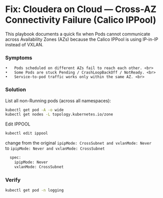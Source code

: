 # Fix: Cloudera on Cloud — Cross-AZ Connectivity Failure (Calico IPPool)
This playbook documents a quick fix when Pods cannot communicate across Availability Zones (AZs) because the Calico IPPool is using IP-in-IP instead of VXLAN. <br>

### Symptoms <br>
	•	Pods scheduled on different AZs fail to reach each other. <br>
	•	Some Pods are stuck Pending / CrashLoopBackOff / NotReady. <br>
	•	Service-to-pod traffic works only within the same AZ. <br>

### Solution <br>
List all non-Running pods (across all namespaces): <br>
```bash
kubectl get pod -A -o wide
kubectl get nodes -L topology.kubernetes.io/zone
```
Edit IPPOOL <br>
```bash
kubectl edit ippool
```

change from the original `ipipMode: CrossSubnet and vxlanMode: Never` <br>
to `ipipMode: Never and vxlanMode: CrossSubnet`
```bash
  spec:
    ipipMode: Never
    vxlanMode: CrossSubnet
```

### Verify
```bash
kubectl get pod -n logging
```
